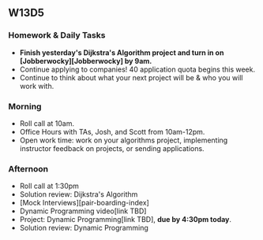 ## W13D5
### Homework & Daily Tasks

* **Finish yesterday's Dijkstra's Algorithm project and turn in on [Jobberwocky][Jobberwocky] by 9am.**
* Continue applying to companies!  40 application quota begins this week.
* Continue to think about what your next project will be & who you will work with.

### Morning

* Roll call at 10am.
* Office Hours with TAs, Josh, and Scott from 10am-12pm.
* Open work time: work on your algorithms project, implementing instructor feedback on projects, or sending applications.

### Afternoon

* Roll call at 1:30pm
* Solution review: Dijkstra's Algorithm
* [Mock Interviews][pair-boarding-index]
* Dynamic Programming video[link TBD]
* Project: Dynamic Programming[link TBD], **due by 4:30pm today**.
* Solution review: Dynamic Programming 
